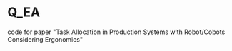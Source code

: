 # Q_EA
code for paper "Task Allocation in Production Systems with Robot/Cobots Considering Ergonomics"
